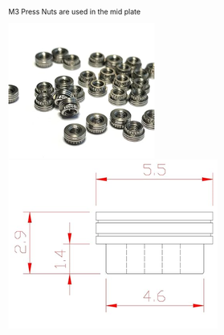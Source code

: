 M3 Press Nuts are used in the mid plate

![image](../images/press_nut.png)
![image](../images/press_nut_drawing.png)
